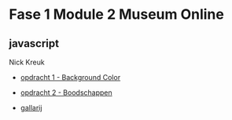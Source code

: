 # Fase 1 Module 2 Museum Online
## javascript

Nick Kreuk

- [opdracht 1 - Background Color](https://32829.hosts1.ma-cloud.nl/f1m2js/les1-background-color)

- [opdracht 2 - Boodschappen](https://32829.host1.ma-cloud.nl/f1m2js/les2-boodschappen)

- [gallarij](http://127.0.0.1:5500/JS%20Gallerij/index.html)